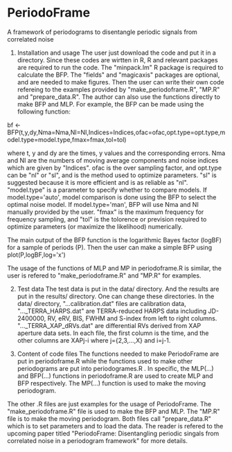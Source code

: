 # PeriodoFrame
A framework of periodograms to disentangle periodic signals from correlated noise

1. Installation and usage
The user just download the code and put it in a directory. Since these codes are wirtten in R, R and relevant packages are required to run the code. The "minpack.lm" R package is required to calculate the BFP. The "fields" and "magicaxis" packages are optional, and are needed to make figures. Then the user can write their own code refereing to the examples provided by "make_periodoframe.R", "MP.R" and "prepare_data.R". The author can also use the functions directly to make BFP and MLP. 
For example, the BFP can be made using the following function:

bf <- BFP(t,y,dy,Nma=Nma,NI=NI,Indices=Indices,ofac=ofac,opt.type=opt.type,model.type=model.type,fmax=fmax,tol=tol)

where t, y and dy are the times, y values and the corresponding errors. Nma and NI are the numbers of moving average components and noise indices which are given by "Indices". ofac is the over sampling factor, and opt.type can be "nl" or "sl", and is the method used to optimize parameters. "sl" is suggested because it is more efficient and is as reliable as "nl". "model.type" is a parameter to specify whether to compare models. If model.type='auto', model comparison is done using the BFP to select the optimal noise model. If model.type='man', BFP will use Nma and NI manually provided by the user. "fmax" is the maximum frequency for frequency sampling, and "tol" is the tolorence or prevision required to optimize parameters (or maximize the likelihood) numerically. 

The main output of the BFP function is the logarithmic Bayes factor (logBF) for a sample of periods (P). Then the user can make a simple BFP using plot(P,logBF,log='x')

The usage of the functions of MLP and MP in periodoframe.R is similar, the user is refered to "make_periodoframe.R" and "MP.R" for examples. 


2. Test data
The test data is put in the data/ directory. And the results are put in the results/ directory. One can change these directories. In the data/ directory, "...calibration.dat" files are calibration data, "..._TERRA_HARPS.dat" are TERRA-reduced HARPS data including JD-2400000, RV, eRV, BIS, FWHM and S-index from left to right columns. "..._TERRA_XAP_dRVs.dat" are differential RVs derived from XAP aperture data sets. In each file, the first column is the time, and the other columns are XAPj-i where j={2,3,...,X} and i=j-1.  


3. Content of code files
The functions needed to make PeriodoFrame are put in periodoframe.R while the functions used to make other periodograms are put into periodogrames.R . In specific, the MLP(...) and BFP(...) functions in periodoframe.R are used to create MLP and BFP respectively. The MP(...) function is used to make the moving periodogram. 

The other .R files are just examples for the usage of PeriodoFrame. The "make_periodoframe.R" file is used to make the BFP and MLP. The "MP.R" file is to make the moving periodogram. Both files call "prepare_data.R" which is to set parameters and to load the data. The reader is refered to the upcoming paper titled "PeriodoFrame: Disentangling periodic singals from correlated noise in a periodogram framework" for more details.  
